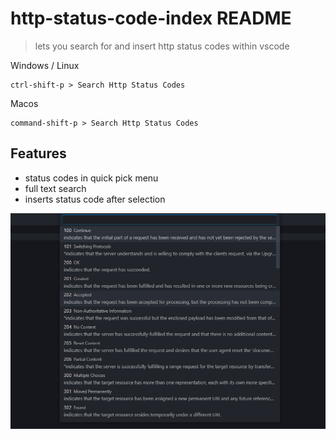 # http-status-code-index README

> lets you search for and insert http status codes within vscode

Windows / Linux
```
ctrl-shift-p > Search Http Status Codes
```
Macos
```
command-shift-p > Search Http Status Codes
```

## Features
* status codes in quick pick menu
* full text search
* inserts status code after selection
  
 ![example of status codes quick pick menu](/example.png)